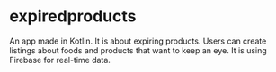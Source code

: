 # expiredproducts
An app made in Kotlin. It is about expiring products. Users can create listings about foods and products that want to keep an eye. It is using Firebase for real-time data.
